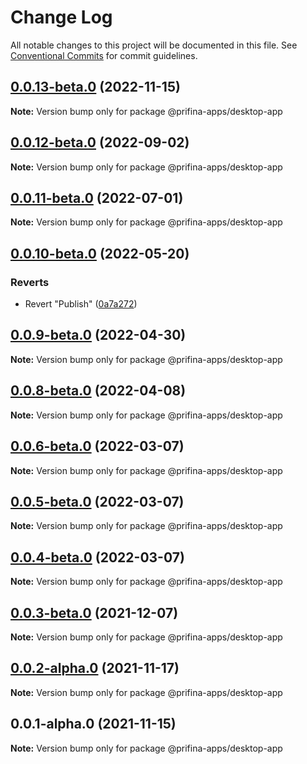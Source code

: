 # Change Log

All notable changes to this project will be documented in this file.
See [Conventional Commits](https://conventionalcommits.org) for commit guidelines.

## [0.0.13-beta.0](https://prifina-admin/prifina/app-desktop/compare/@prifina-apps/desktop-app@0.0.12-beta.0...@prifina-apps/desktop-app@0.0.13-beta.0) (2022-11-15)

**Note:** Version bump only for package @prifina-apps/desktop-app





## [0.0.12-beta.0](https://prifina-admin/prifina/app-desktop/compare/@prifina-apps/desktop-app@0.0.11-beta.0...@prifina-apps/desktop-app@0.0.12-beta.0) (2022-09-02)

**Note:** Version bump only for package @prifina-apps/desktop-app





## [0.0.11-beta.0](https://prifina-admin/prifina/app-desktop/compare/@prifina-apps/desktop-app@0.0.10-beta.0...@prifina-apps/desktop-app@0.0.11-beta.0) (2022-07-01)

**Note:** Version bump only for package @prifina-apps/desktop-app





## [0.0.10-beta.0](https://prifina-admin/prifina/app-desktop/compare/@prifina-apps/desktop-app@0.0.9-beta.0...@prifina-apps/desktop-app@0.0.10-beta.0) (2022-05-20)


### Reverts

* Revert "Publish" ([0a7a272](https://prifina-admin/prifina/app-desktop/commits/0a7a27210745fa30614f504a9753c01e52384b22))





## [0.0.9-beta.0](https://prifina-admin/prifina/app-desktop/compare/@prifina-apps/desktop-app@0.0.8-beta.0...@prifina-apps/desktop-app@0.0.9-beta.0) (2022-04-30)

**Note:** Version bump only for package @prifina-apps/desktop-app





## [0.0.8-beta.0](https://prifina-admin/prifina/app-desktop/compare/@prifina-apps/desktop-app@0.0.6-beta.0...@prifina-apps/desktop-app@0.0.8-beta.0) (2022-04-08)

**Note:** Version bump only for package @prifina-apps/desktop-app





## [0.0.6-beta.0](https://prifina-admin/prifina/app-desktop/compare/@prifina-apps/desktop-app@0.0.3-beta.0...@prifina-apps/desktop-app@0.0.6-beta.0) (2022-03-07)

**Note:** Version bump only for package @prifina-apps/desktop-app





## [0.0.5-beta.0](https://prifina-admin/prifina/app-desktop/compare/@prifina-apps/desktop-app@0.0.3-beta.0...@prifina-apps/desktop-app@0.0.5-beta.0) (2022-03-07)

**Note:** Version bump only for package @prifina-apps/desktop-app





## [0.0.4-beta.0](https://prifina-admin/prifina/app-desktop/compare/@prifina-apps/desktop-app@0.0.3-beta.0...@prifina-apps/desktop-app@0.0.4-beta.0) (2022-03-07)

**Note:** Version bump only for package @prifina-apps/desktop-app





## [0.0.3-beta.0](https://prifina-admin/prifina/app-desktop/compare/@prifina-apps/desktop-app@0.0.2-alpha.0...@prifina-apps/desktop-app@0.0.3-beta.0) (2021-12-07)

**Note:** Version bump only for package @prifina-apps/desktop-app





## [0.0.2-alpha.0](https://prifina-admin/prifina/app-desktop/compare/@prifina-apps/desktop-app@0.0.1-alpha.0...@prifina-apps/desktop-app@0.0.2-alpha.0) (2021-11-17)

**Note:** Version bump only for package @prifina-apps/desktop-app





## 0.0.1-alpha.0 (2021-11-15)

**Note:** Version bump only for package @prifina-apps/desktop-app
